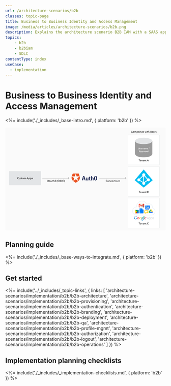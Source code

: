 ```yaml
---
url: /architecture-scenarios/b2b
classes: topic-page
title: Business to Business Identity and Access Management
image: /media/articles/architecture-scenarios/b2b.png
description: Explains the architecture scenario B2B IAM with a SAAS application.
topics:
    - b2b
    - b2biam
    - SDLC
contentType: index
useCase:
  - implementation
---
```

<!-- markdownlint-disable MD041 MD002 -->
<div class="topic-page-header">
  <div data-name="example" class="topic-page-badge"></div>
  <h1>Business to Business Identity and Access Management</h1>
  <p>
  <%= include('./_includes/_base-intro.md', { platform: 'b2b' }) %>
  </p>
</div>

![Business to Business Identity and Access Management](/media/articles/architecture-scenarios/b2b.png)

## Planning guide

<%= include('./_includes/_base-ways-to-integrate.md', { platform: 'b2b' }) %>

## Get started

<%= include('../_includes/_topic-links', { links: [
  'architecture-scenarios/implementation/b2b/b2b-architecture',
  'architecture-scenarios/implementation/b2b/b2b-provisioning',
  'architecture-scenarios/implementation/b2b/b2b-authentication',
  'architecture-scenarios/implementation/b2b/b2b-branding',
  'architecture-scenarios/implementation/b2b/b2b-deployment',
  'architecture-scenarios/implementation/b2b/b2b-qa',
  'architecture-scenarios/implementation/b2b/b2b-profile-mgmt',
  'architecture-scenarios/implementation/b2b/b2b-authorization',
  'architecture-scenarios/implementation/b2b/b2b-logout',
  'architecture-scenarios/implementation/b2b/b2b-operations'
] }) %>

## Implementation planning checklists

<%= include('./_includes/_implementation-checklists.md', { platform: 'b2b' }) %>
